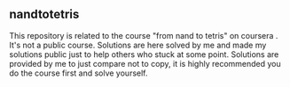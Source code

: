 ## nandtotetris
This repository is related to the course "from nand to tetris" on coursera .
It's not a public course. Solutions are here solved by me and made my 
solutions public just to help others who stuck at some point. Solutions are
provided by me to just compare not to copy, it is highly recommended you do
the course first and solve yourself.
